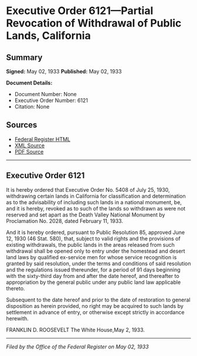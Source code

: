# Executive Order 6121—Partial Revocation of Withdrawal of Public Lands, California

## Summary

**Signed:** May 02, 1933
**Published:** May 02, 1933

**Document Details:**
- Document Number: None
- Executive Order Number: 6121
- Citation: None

## Sources
- [Federal Register HTML](https://www.presidency.ucsb.edu/documents/executive-order-6121-partial-revocation-withdrawal-public-lands-california)
- [XML Source](None)
- [PDF Source](None)

---

## Executive Order 6121

It is hereby ordered that Executive Order No. 5408 of July 25, 1930, withdrawing certain lands in California for classification and determination as to the advisability of including such lands in a national monument, be, and it is hereby, revoked as to such of the lands so withdrawn as were not reserved and set apart as the Death Valley National Monument by Proclamation No. 2028, dated February 11, 1933.

And it is hereby ordered, pursuant to Public Resolution 85, approved June 12, 1930 (46 Stat. 580), that, subject to valid rights and the provisions of existing withdrawals, the public lands in the areas released from such withdrawal shall be opened only to entry under the homestead and desert land laws by qualified ex-service men for whose service recognition is granted by said resolution, under the terms and conditions of said resolution and the regulations issued thereunder, for a period of 91 days beginning with the sixty-third day from and after the date hereof, and thereafter to appropriation by the general public under any public land law applicable thereto.

Subsequent to the date hereof and prior to the date of restoration to general disposition as herein provided, no right may be acquired to such lands by settlement in advance of entry, or otherwise except strictly in accordance herewith.

FRANKLIN D. ROOSEVELT
The White House,May 2, 1933.

---

*Filed by the Office of the Federal Register on May 02, 1933*
